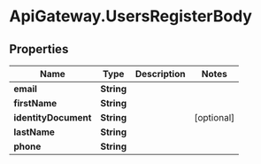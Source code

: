 # ApiGateway.UsersRegisterBody

## Properties
Name | Type | Description | Notes
------------ | ------------- | ------------- | -------------
**email** | **String** |  | 
**firstName** | **String** |  | 
**identityDocument** | **String** |  | [optional] 
**lastName** | **String** |  | 
**phone** | **String** |  | 
